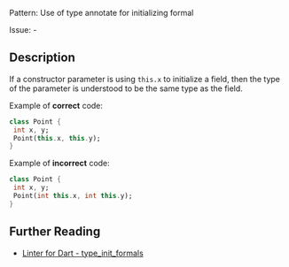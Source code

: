 Pattern: Use of type annotate for initializing formal

Issue: -

## Description

If a constructor parameter is using `this.x` to initialize a field, then the
type of the parameter is understood to be the same type as the field.

Example of **correct** code:
```dart
class Point {
 int x, y;
 Point(this.x, this.y);
}
```

Example of **incorrect** code:
```dart
class Point {
 int x, y;
 Point(int this.x, int this.y);
}
```

## Further Reading

* [Linter for Dart - type_init_formals](https://dart.dev/tools/linter-rules/type_init_formals)
